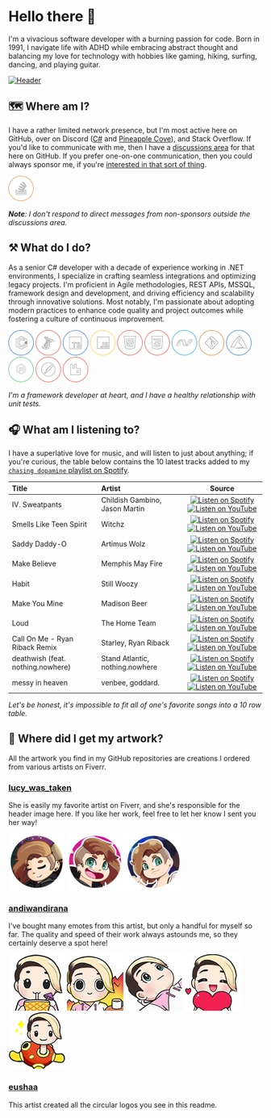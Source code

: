# Hello there 👋

I'm a vivacious software developer with a burning passion for code. Born in 1991, I navigate life with ADHD while embracing abstract thought and balancing my love for technology with hobbies like gaming, hiking, surfing, dancing, and playing guitar.

[![Header](https://raw.githubusercontent.com/tacosontitan/tacosontitan/main/resources/header.jpg)](https://github.com/tacosontitan)

## 🗺️ Where am I?

I have a rather limited network presence, but I'm most active here on GitHub, over on Discord ([C#](https://discord.gg/csharp) and [Pineapple Cove](https://discord.gg/SewdzTpr)), and Stack Overflow. If you'd like to communicate with me, then I have a [discussions area](https://github.com/tacosontitan/tacosontitan/discussions) for that here on GitHub. If you prefer one-on-one communication, then you could always sponsor me, if you're [interested in that sort of thing](https://github.com/sponsors/tacosontitan).

[![tacosontitan](https://raw.githubusercontent.com/tacosontitan/tacosontitan/main/resources/icons/x50/stackoverflow.png)](https://stackoverflow.com/users/9893154/taco)

***Note**: I don't respond to direct messages from non-sponsors outside the discussions area.*

## ⚒️ What do I do?

As a senior C# developer with a decade of experience working in .NET environments, I specialize in crafting seamless integrations and optimizing legacy projects. I'm proficient in Agile methodologies, REST APIs, MSSQL, framework design and development, and driving efficiency and scalability through innovative solutions. Most notably, I'm passionate about adopting modern practices to enhance code quality and project outcomes while fostering a culture of continuous improvement.

 [![csharp](https://raw.githubusercontent.com/tacosontitan/tacosontitan/main/resources/icons/x50/csharp.png)](https://learn.microsoft.com/en-us/dotnet/csharp/)
 [![mssql](https://raw.githubusercontent.com/tacosontitan/tacosontitan/main/resources/icons/x50/mssql.png)](https://www.microsoft.com/en-us/sql-server)
 [![typescript](https://raw.githubusercontent.com/tacosontitan/tacosontitan/main/resources/icons/x50/typescript.png)](https://www.typescriptlang.org/)
 [![javascript](https://raw.githubusercontent.com/tacosontitan/tacosontitan/main/resources/icons/x50/javascript.png)](https://developer.mozilla.org/en-US/docs/Web/JavaScript)
 [![html5](https://raw.githubusercontent.com/tacosontitan/tacosontitan/main/resources/icons/x50/html.png)](https://www.w3.org/html/)
 [![css3](https://raw.githubusercontent.com/tacosontitan/tacosontitan/main/resources/icons/x50/css.png)](https://www.w3schools.com/css/)
 [![dotnet](https://raw.githubusercontent.com/tacosontitan/tacosontitan/main/resources/icons/x50/msnet.png)](https://dotnet.microsoft.com/)
 [![git](https://raw.githubusercontent.com/tacosontitan/tacosontitan/main/resources/icons/x50/git.png)](https://git-scm.com/)
 [![azure](https://raw.githubusercontent.com/tacosontitan/tacosontitan/main/resources/icons/x50/azure.png?size=50)](https://azure.microsoft.com/en-in/)
 [![nodejs](https://raw.githubusercontent.com/tacosontitan/tacosontitan/main/resources/icons/x50/node.png)](https://nodejs.org)
 [![postman](https://raw.githubusercontent.com/tacosontitan/tacosontitan/main/resources/icons/x50/postman.png)](https://postman.com)
 [![rabbitMQ](https://raw.githubusercontent.com/tacosontitan/tacosontitan/main/resources/icons/x50/rabbit.png)](https://www.rabbitmq.com)

*I'm a framework developer at heart, and I have a healthy relationship with unit tests.*

## 🎧 What am I listening to?

I have a superlative love for music, and will listen to just about anything; if you're curious, the table below contains the 10 latest tracks added to my [`chasing dopamine` playlist on Spotify](https://open.spotify.com/playlist/5r8boOQd4Wf3NmCM8cOiST?si=9a64d134213444fa).

| Title                             | Artist                          |                                       Source                                        |
|:----------------------------------|:--------------------------------|:-----------------------------------------------------------------------------------:|
| IV. Sweatpants                    | Childish Gambino, Jason Martin  | [![Listen on Spotify][spotify-badge]][s0] [![Listen on YouTube][youtube-badge]][y0] |
| Smells Like Teen Spirit           | Witchz                          | [![Listen on Spotify][spotify-badge]][s1] [![Listen on YouTube][youtube-badge]][y1] |
| Saddy Daddy-O                     | Artimus Wolz                    | [![Listen on Spotify][spotify-badge]][s2] [![Listen on YouTube][youtube-badge]][y2] |
| Make Believe                      | Memphis May Fire                | [![Listen on Spotify][spotify-badge]][s3] [![Listen on YouTube][youtube-badge]][y3] |
| Habit                             | Still Woozy                     | [![Listen on Spotify][spotify-badge]][s4] [![Listen on YouTube][youtube-badge]][y4] |
| Make You Mine                     | Madison Beer                    | [![Listen on Spotify][spotify-badge]][s5] [![Listen on YouTube][youtube-badge]][y5] |
| Loud                              | The Home Team                   | [![Listen on Spotify][spotify-badge]][s6] [![Listen on YouTube][youtube-badge]][y6] |
| Call On Me - Ryan Riback Remix    | Starley, Ryan Riback            | [![Listen on Spotify][spotify-badge]][s7] [![Listen on YouTube][youtube-badge]][y7] |
| deathwish (feat. nothing.nowhere) | Stand Atlantic, nothing.nowhere | [![Listen on Spotify][spotify-badge]][s8] [![Listen on YouTube][youtube-badge]][y8] |
| messy in heaven                   | venbee, goddard.                | [![Listen on Spotify][spotify-badge]][s9] [![Listen on YouTube][youtube-badge]][y9] |

*Let's be honest, it's impossible to fit all of one's favorite songs into a 10 row table.*

## 🎨 Where did I get my artwork?

All the artwork you find in my GitHub repositories are creations I ordered from various artists on Fiverr.

### [lucy_was_taken](https://www.fiverr.com/lucy_was_taken)

She is easily my favorite artist on Fiverr, and she's responsible for the header image here. If you like her work, feel free to let her know I sent you her way!

 [![lucy_was_taken](https://raw.githubusercontent.com/tacosontitan/tacosontitan/main/resources/profile-images/lucy_was_taken/header.png)](https://www.fiverr.com/lucy_was_taken)
 [![lucy_was_taken](https://raw.githubusercontent.com/tacosontitan/tacosontitan/main/resources/profile-images/lucy_was_taken/sippin.png)](https://www.fiverr.com/lucy_was_taken)
 [![lucy_was_taken](https://raw.githubusercontent.com/tacosontitan/tacosontitan/main/resources/profile-images/lucy_was_taken/chilly.png)](https://www.fiverr.com/lucy_was_taken)

### [andiwandirana](https://www.fiverr.com/andiwandirana)

I've bought many emotes from this artist, but only a handful for myself so far. The quality and speed of their work always astounds me, so they certainly deserve a spot here!

 [![andiwandirana](https://raw.githubusercontent.com/tacosontitan/tacosontitan/main/resources/emotes/Sipping/112.png)](https://www.fiverr.com/andiwandirana)
 [![andiwandirana](https://raw.githubusercontent.com/tacosontitan/tacosontitan/main/resources/emotes/Its%20Fine/112.png)](https://www.fiverr.com/andiwandirana)
 [![andiwandirana](https://raw.githubusercontent.com/tacosontitan/tacosontitan/main/resources/emotes/Lost/112.png)](https://www.fiverr.com/andiwandirana)
 [![andiwandirana](https://raw.githubusercontent.com/tacosontitan/tacosontitan/main/resources/emotes/Love/112.png)](https://www.fiverr.com/andiwandirana)
 [![andiwandirana](https://raw.githubusercontent.com/tacosontitan/tacosontitan/main/resources/emotes/Cursed/112.png)](https://www.fiverr.com/andiwandirana)

### [eushaa](https://www.fiverr.com/eushaa)

This artist created all the circular logos you see in this readme.

<!-- Badges -->
[spotify-badge]: https://img.shields.io/badge/Spotify-1ED760?&style=for-the-badge&logo=spotify&logoColor=white
[youtube-badge]: https://img.shields.io/badge/YouTube-FF0000?style=for-the-badge&logo=youtube&logoColor=white

<!-- Music Links -->
[s0]: https://open.spotify.com/track/3x4I4nRuZp5NdtGvCPw6Ms?si=a9882f01a9754788
[y0]: https://www.youtube.com/watch?v=ExVtrghW5Y4

[s1]: https://open.spotify.com/track/62uS5JxRCPcbzaC7A63zKr?si=8e13339089d34d0d
[y1]: https://www.youtube.com/watch?v=2DDHXrLGX1w

[s2]: https://open.spotify.com/track/493JwOBVJAGB4safZK0Q4E?si=f20cbc1e5f924bcb
[y2]: https://www.youtube.com/watch?v=HhjWiBeqjB8

[s3]: https://open.spotify.com/track/31iAZuJu1Obz239eDpMfee?si=2a0f27c98464459c
[y3]: https://www.youtube.com/watch?v=nLU3EzJCpA8

[s4]: https://open.spotify.com/track/4BsLwvaJOTOHDNg7xMpvrL?si=eb82cd679caa4784
[y4]: https://www.youtube.com/watch?v=I3WakeIlDZ0

[s5]: https://open.spotify.com/track/48vIfHaK7by6x0T6ucpODL?si=71b92e9ffd35473d
[y5]: https://www.youtube.com/watch?v=XFR7v5ix5hU

[s6]: https://open.spotify.com/track/0Nb7cvBprOkNhHMrmvKkd2?si=bc2deb1f91154a14
[y6]: https://www.youtube.com/watch?v=JiaCK_HWugI

[s7]: https://open.spotify.com/track/3GDTO4VnjlQbHfNJ87FNfn?si=a078cc4a39084c0a
[y7]: https://www.youtube.com/watch?v=I-VsisgVkHw

[s8]: https://open.spotify.com/track/6l70xzvmZdAJnM41s0iPDD?si=7b9611fe0d5e4874
[y8]: https://www.youtube.com/watch?v=ZB5yS1i72pk

[s9]: https://open.spotify.com/track/5RobAV5ROH5KARimi7n3cO?si=06da42a5a5874f51
[y9]: https://www.youtube.com/watch?v=kq0esXnc29k
